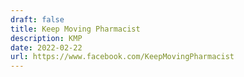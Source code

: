 ```yaml
---
draft: false
title: Keep Moving Pharmacist
description: KMP
date: 2022-02-22
url: https://www.facebook.com/KeepMovingPharmacist
---
```

